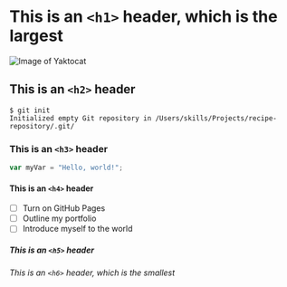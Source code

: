 # This is an `<h1>` header, which is the largest

![Image of Yaktocat](https://octodex.github.com/images/yaktocat.png)

## This is an `<h2>` header

```
$ git init
Initialized empty Git repository in /Users/skills/Projects/recipe-repository/.git/
```

### This is an `<h3>` header

``` javascript
var myVar = "Hello, world!";
```

#### This is an `<h4>` header

- [ ] Turn on GitHub Pages
- [ ] Outline my portfolio
- [ ] Introduce myself to the world

##### This is an `<h5>` header

###### This is an `<h6>` header, which is the smallest
